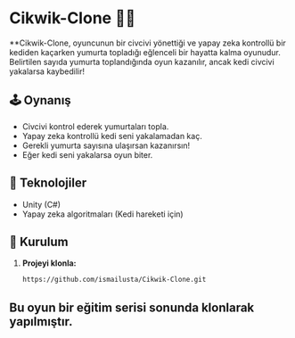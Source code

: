 # Cikwik-Clone 🐥🐱  

**Cikwik-Clone, oyuncunun bir civcivi yönettiği ve yapay zeka kontrollü bir kediden kaçarken yumurta topladığı eğlenceli bir hayatta kalma oyunudur. Belirtilen sayıda yumurta toplandığında oyun kazanılır, ancak kedi civcivi yakalarsa kaybedilir!  

## 🕹️ Oynanış  

- Civcivi kontrol ederek yumurtaları topla.  
- Yapay zeka kontrollü kedi seni yakalamadan kaç.  
- Gerekli yumurta sayısına ulaşırsan kazanırsın!  
- Eğer kedi seni yakalarsa oyun biter.  

## 🔧 Teknolojiler  

- Unity (C#)  
- Yapay zeka algoritmaları (Kedi hareketi için)  

## 🚀 Kurulum  

1. **Projeyi klonla:**
   ```sh
   https://github.com/ismailusta/Cikwik-Clone.git
   
## Bu oyun bir eğitim serisi sonunda klonlarak yapılmıştır.
